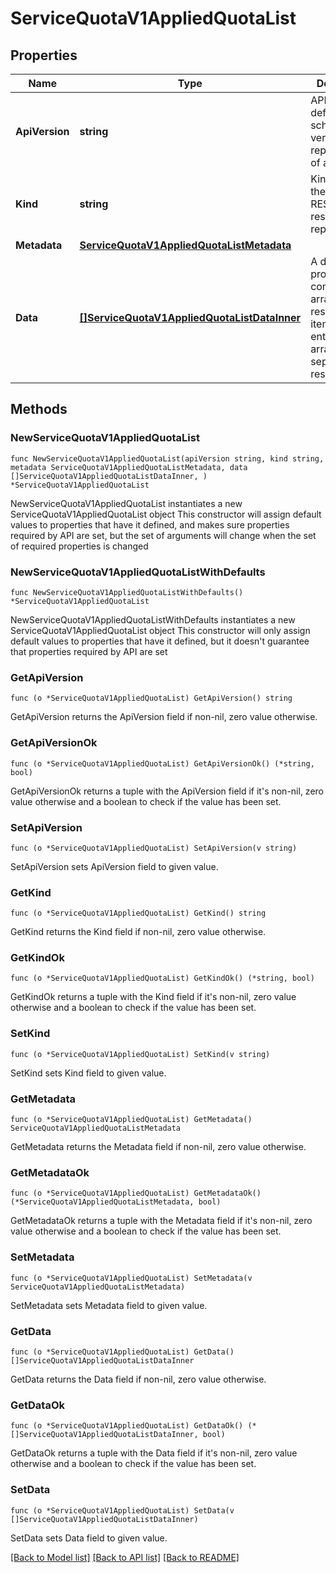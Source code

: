 # ServiceQuotaV1AppliedQuotaList

## Properties

Name | Type | Description | Notes
------------ | ------------- | ------------- | -------------
**ApiVersion** | **string** | APIVersion defines the schema version of this representation of a resource. | [readonly] 
**Kind** | **string** | Kind defines the object this REST resource represents. | [readonly] 
**Metadata** | [**ServiceQuotaV1AppliedQuotaListMetadata**](ServiceQuotaV1AppliedQuotaListMetadata.md) |  | 
**Data** | [**[]ServiceQuotaV1AppliedQuotaListDataInner**](ServiceQuotaV1AppliedQuotaListDataInner.md) | A data property that contains an array of resource items. Each entry in the array is a separate resource. | 

## Methods

### NewServiceQuotaV1AppliedQuotaList

`func NewServiceQuotaV1AppliedQuotaList(apiVersion string, kind string, metadata ServiceQuotaV1AppliedQuotaListMetadata, data []ServiceQuotaV1AppliedQuotaListDataInner, ) *ServiceQuotaV1AppliedQuotaList`

NewServiceQuotaV1AppliedQuotaList instantiates a new ServiceQuotaV1AppliedQuotaList object
This constructor will assign default values to properties that have it defined,
and makes sure properties required by API are set, but the set of arguments
will change when the set of required properties is changed

### NewServiceQuotaV1AppliedQuotaListWithDefaults

`func NewServiceQuotaV1AppliedQuotaListWithDefaults() *ServiceQuotaV1AppliedQuotaList`

NewServiceQuotaV1AppliedQuotaListWithDefaults instantiates a new ServiceQuotaV1AppliedQuotaList object
This constructor will only assign default values to properties that have it defined,
but it doesn't guarantee that properties required by API are set

### GetApiVersion

`func (o *ServiceQuotaV1AppliedQuotaList) GetApiVersion() string`

GetApiVersion returns the ApiVersion field if non-nil, zero value otherwise.

### GetApiVersionOk

`func (o *ServiceQuotaV1AppliedQuotaList) GetApiVersionOk() (*string, bool)`

GetApiVersionOk returns a tuple with the ApiVersion field if it's non-nil, zero value otherwise
and a boolean to check if the value has been set.

### SetApiVersion

`func (o *ServiceQuotaV1AppliedQuotaList) SetApiVersion(v string)`

SetApiVersion sets ApiVersion field to given value.


### GetKind

`func (o *ServiceQuotaV1AppliedQuotaList) GetKind() string`

GetKind returns the Kind field if non-nil, zero value otherwise.

### GetKindOk

`func (o *ServiceQuotaV1AppliedQuotaList) GetKindOk() (*string, bool)`

GetKindOk returns a tuple with the Kind field if it's non-nil, zero value otherwise
and a boolean to check if the value has been set.

### SetKind

`func (o *ServiceQuotaV1AppliedQuotaList) SetKind(v string)`

SetKind sets Kind field to given value.


### GetMetadata

`func (o *ServiceQuotaV1AppliedQuotaList) GetMetadata() ServiceQuotaV1AppliedQuotaListMetadata`

GetMetadata returns the Metadata field if non-nil, zero value otherwise.

### GetMetadataOk

`func (o *ServiceQuotaV1AppliedQuotaList) GetMetadataOk() (*ServiceQuotaV1AppliedQuotaListMetadata, bool)`

GetMetadataOk returns a tuple with the Metadata field if it's non-nil, zero value otherwise
and a boolean to check if the value has been set.

### SetMetadata

`func (o *ServiceQuotaV1AppliedQuotaList) SetMetadata(v ServiceQuotaV1AppliedQuotaListMetadata)`

SetMetadata sets Metadata field to given value.


### GetData

`func (o *ServiceQuotaV1AppliedQuotaList) GetData() []ServiceQuotaV1AppliedQuotaListDataInner`

GetData returns the Data field if non-nil, zero value otherwise.

### GetDataOk

`func (o *ServiceQuotaV1AppliedQuotaList) GetDataOk() (*[]ServiceQuotaV1AppliedQuotaListDataInner, bool)`

GetDataOk returns a tuple with the Data field if it's non-nil, zero value otherwise
and a boolean to check if the value has been set.

### SetData

`func (o *ServiceQuotaV1AppliedQuotaList) SetData(v []ServiceQuotaV1AppliedQuotaListDataInner)`

SetData sets Data field to given value.



[[Back to Model list]](../README.md#documentation-for-models) [[Back to API list]](../README.md#documentation-for-api-endpoints) [[Back to README]](../README.md)


